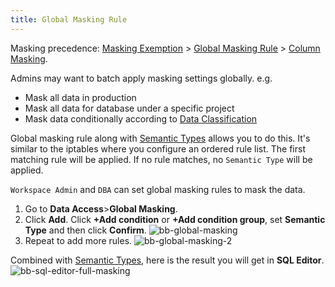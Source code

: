```yaml
---
title: Global Masking Rule
---
```


<HintBlock type="info">

Masking precedence: [Masking Exemption](/docs/security/data-masking/access-unmasked-data) > [Global Masking Rule](/docs/security/data-masking/global-masking-rule) > [Column Masking](/docs/security/data-masking/column-masking).

</HintBlock>

Admins may want to batch apply masking settings globally. e.g.

- Mask all data in production
- Mask all data for database under a specific project
- Mask data conditionally according to [Data Classification](../data-classification)

Global masking rule along with [Semantic Types](/docs/security/data-masking/semantic-types) allows you to do this. It's similar to the iptables where you configure an ordered
rule list. The first matching rule will be applied. If no rule matches, no `Semantic Type` will be applied.

`Workspace Admin` and `DBA` can set global masking rules to mask the data.

1. Go to **Data Access**>**Global Masking**.
1. Click **Add**. Click **+Add condition** or **+Add condition group**, set **Semantic Type** and then click **Confirm**.
   ![bb-global-masking](/content/docs/security/data-masking/bb-global-masking.webp)
1. Repeat to add more rules.
   ![bb-global-masking-2](/content/docs/security/data-masking/bb-global-masking-2.webp)

Combined with [Semantic Types](/docs/security/data-masking/semantic-types), here is the result you will get in **SQL Editor**.
![bb-sql-editor-full-masking](/content/docs/security/data-masking/bb-sql-editor-full-masking.webp)
